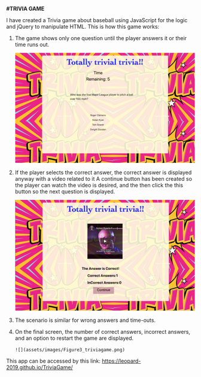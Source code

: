 **#TRIVIA GAME**

I have created a Trivia game about baseball using JavaScript for the logic and jQuery to manipulate HTML. This is how this game works:


1. The game shows only one question until the player answers it or their time runs out.

      ![](assets/images/Figure1_triviagame.png)

2. If the player selects the correct answer, the correct answer is displayed anyway with a video related to it A continue button has been  created so the player can watch the video is desired, and the then click the this button so the next question is displayed.
   
     ![](assets/images/Figure2_triviagame.png)

3. The scenario is similar for wrong answers and time-outs.


4. On the final screen, the number of correct answers, incorrect answers, and an option to restart the game are displayed.

       ![](assets/images/Figure3_triviagame.png)

This app can be accessed by this link: https://leopard-2019.github.io/TriviaGame/

